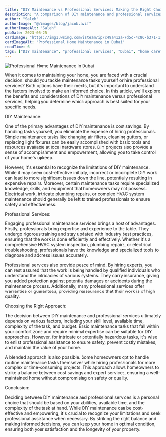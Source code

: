 ```yaml
---
title: "DIY Maintenance vs Professional Services: Making the Right Choice"
description: "A comparison of DIY maintenance and professional services for Dubai homes, with pros, cons, and tips for making the right choice."
author: "Saleh"
authorImage: "@/images/blog/jacob.avif"
authorImageAlt: "Saleh"
pubDate: 2023-05-25
cardImage: "https://img1.wsimg.com/isteam/ip/c49a412a-7d5c-4c86-b371-17b58bdd84ac/pexels-rodnae-productions-8293699.jpg/:/rs=w:1280"
cardImageAlt: "Professional Home Maintenance in Dubai"
readTime: 6
tags: ["DIY maintenance", "professional services", "Dubai", "home care", "property management"]
---
```


![Professional Home Maintenance in Dubai](https://img1.wsimg.com/isteam/ip/c49a412a-7d5c-4c86-b371-17b58bdd84ac/pexels-rodnae-productions-8293699.jpg/:/rs=w:1280 "Professional Home Maintenance in Dubai")

When it comes to maintaining your home, you are faced with a crucial decision: should you tackle maintenance tasks yourself or hire professional services? Both options have their merits, but it's important to understand the factors involved to make an informed choice. In this article, we'll explore the benefits and considerations of DIY maintenance versus professional services, helping you determine which approach is best suited for your specific needs.

DIY Maintenance:

One of the primary advantages of DIY maintenance is cost savings. By handling tasks yourself, you eliminate the expense of hiring professionals. Simple maintenance tasks like changing air filters, cleaning gutters, or replacing light fixtures can be easily accomplished with basic tools and resources available at local hardware stores. DIY projects also provide a sense of accomplishment and empowerment, allowing you to take control of your home's upkeep.

However, it's essential to recognize the limitations of DIY maintenance. While it may seem cost-effective initially, incorrect or incomplete DIY work can lead to more significant issues down the line, potentially resulting in expensive repairs. Moreover, certain maintenance tasks require specialized knowledge, skills, and equipment that homeowners may not possess. Electrical work, intricate plumbing repairs, or complex HVAC system maintenance should generally be left to trained professionals to ensure safety and effectiveness.

Professional Services:

Engaging professional maintenance services brings a host of advantages. Firstly, professionals bring expertise and experience to the table. They undergo rigorous training and stay updated with industry best practices, ensuring that the work is done efficiently and effectively. Whether it's a comprehensive HVAC system inspection, plumbing repairs, or electrical troubleshooting, professionals have the knowledge and specialized tools to diagnose and address issues accurately.

Professional services also provide peace of mind. By hiring experts, you can rest assured that the work is being handled by qualified individuals who understand the intricacies of various systems. They carry insurance, giving you added protection against potential damages or accidents during the maintenance process. Additionally, many professional services offer warranties or guarantees, providing reassurance that their work is of high quality.

Choosing the Right Approach:

The decision between DIY maintenance and professional services ultimately depends on various factors, including your skill level, available time, complexity of the task, and budget. Basic maintenance tasks that fall within your comfort zone and require minimal expertise can be suitable for DIY approaches. However, for intricate or potentially hazardous tasks, it's wise to enlist professional assistance to ensure safety, prevent costly mistakes, and maintain the value of your home.

A blended approach is also possible. Some homeowners opt to handle routine maintenance tasks themselves while hiring professionals for more complex or time-consuming projects. This approach allows homeowners to strike a balance between cost savings and expert services, ensuring a well-maintained home without compromising on safety or quality.

Conclusion:

Deciding between DIY maintenance and professional services is a personal choice that should be based on your abilities, available time, and the complexity of the task at hand. While DIY maintenance can be cost-effective and empowering, it's crucial to recognize your limitations and seek professional assistance when necessary. By striking the right balance and making informed decisions, you can keep your home in optimal condition, ensuring both your satisfaction and the longevity of your property.